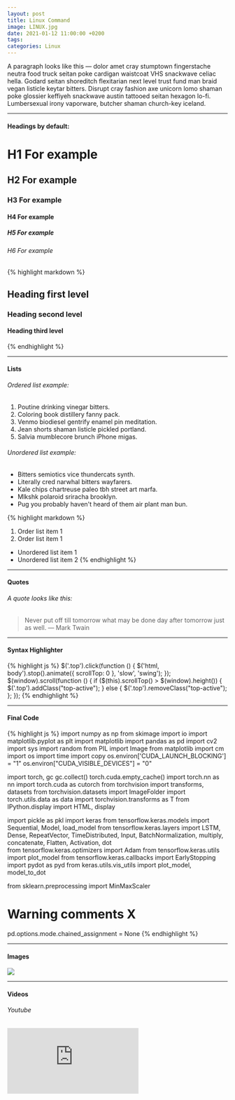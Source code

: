 ```yaml
---
layout: post
title: Linux Command
image: LINUX.jpg
date: 2021-01-12 11:00:00 +0200
tags:
categories: Linux
---
```

A paragraph looks like this — dolor amet cray stumptown fingerstache neutra food truck seitan poke cardigan waistcoat VHS snackwave celiac hella. Godard seitan shoreditch flexitarian next level trust fund man braid vegan listicle keytar bitters. Disrupt cray fashion axe unicorn lomo shaman poke glossier keffiyeh snackwave austin tattooed seitan hexagon lo-fi. Lumbersexual irony vaporware, butcher shaman church-key iceland.

***

#### Headings by default:

# H1 For example
## H2 For example
### H3 For example
#### H4 For example
##### H5 For example
###### H6 For example

{% highlight markdown %}
## Heading first level
### Heading second level
#### Heading third level
{% endhighlight %}

***

#### Lists

###### Ordered list example:

1. Poutine drinking vinegar bitters.
2. Coloring book distillery fanny pack.
3. Venmo biodiesel gentrify enamel pin meditation.
4. Jean shorts shaman listicle pickled portland.
5. Salvia mumblecore brunch iPhone migas.

###### Unordered list example:

* Bitters semiotics vice thundercats synth.
* Literally cred narwhal bitters wayfarers.
* Kale chips chartreuse paleo tbh street art marfa.
* Mlkshk polaroid sriracha brooklyn.
* Pug you probably haven't heard of them air plant man bun.

{% highlight markdown %}
1. Order list item 1
2. Order list item 1

* Unordered list item 1
* Unordered list item 2
{% endhighlight %}

***

#### Quotes

###### A quote looks like this:

> Never put off till tomorrow what may be done day after tomorrow just as well. — Mark Twain

***

#### Syntax Highlighter

{% highlight js %}
  $('.top').click(function () {
    $('html, body').stop().animate({ scrollTop: 0 }, 'slow', 'swing');
  });
  $(window).scroll(function () {
    if ($(this).scrollTop() > $(window).height()) {
      $('.top').addClass("top-active");
    } else {
      $('.top').removeClass("top-active");
    };
  });
{% endhighlight %}

***

#### Final Code

{% highlight js %}
import numpy as np
from skimage import io
import matplotlib.pyplot as plt
import matplotlib
import pandas as pd
import cv2
import sys
import random
from PIL import Image
from matplotlib import cm
import os
import time
import copy
os.environ['CUDA_LAUNCH_BLOCKING'] = "1"
os.environ["CUDA_VISIBLE_DEVICES"] = "0"

import torch, gc
gc.collect()
torch.cuda.empty_cache()
import torch.nn as nn
import torch.cuda as cutorch
from torchvision import transforms, datasets
from torchvision.datasets import ImageFolder
import torch.utils.data as data
import torchvision.transforms as T
from IPython.display import HTML, display


import pickle as pkl
import keras
from tensorflow.keras.models import Sequential, Model, load_model
from tensorflow.keras.layers import LSTM, Dense, RepeatVector, TimeDistributed, Input, BatchNormalization, multiply, concatenate, Flatten, Activation, dot  
from tensorflow.keras.optimizers import Adam
from tensorflow.keras.utils import plot_model
from tensorflow.keras.callbacks import EarlyStopping
import pydot as pyd
from keras.utils.vis_utils import plot_model, model_to_dot

from sklearn.preprocessing import MinMaxScaler

# Warning comments X
pd.options.mode.chained_assignment = None
{% endhighlight %}

***

#### Images

![]({{site.baseurl}}/images/2.jpg)

***

#### Videos

###### Youtube

<iframe src="https://www.youtube.com/embed/iWowJBRMtpc" frameborder="0" allowfullscreen></iframe>
